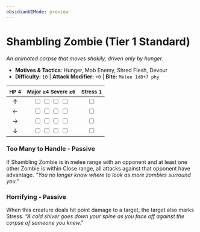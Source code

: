 ```yaml
---
obsidianUIMode: preview
---
```

# Shambling Zombie (Tier 1 Standard)

*An animated corpse that moves shakily, driven only by hunger.*

- **Motives & Tactics**: Hunger, Mob Enemy, Shred Flesh, Devour
- **Difficulty:** `10` | **Attack Modifier:** `+0` | **Bite:** `Melee 1d8+7 phy`

| <small>HP</small> `4` | <small>Major</small> `≥4` <small>Severe</small> `≥6` | <small>Stress</small> `1` |
|:-:|:-:|:-:|
| ↑ |  <input type="checkbox" unchecked id="cda1c409"> <input type="checkbox" unchecked id="9ee927f9"> <input type="checkbox" unchecked id="60ca92e1"> <input type="checkbox" unchecked id="ae8ecdf3"> |  <input type="checkbox" unchecked id="ca24d584"> |
| ← |  <input type="checkbox" unchecked id="6cd02ebe"> <input type="checkbox" unchecked id="2f45d99e"> <input type="checkbox" unchecked id="f81cae7c"> <input type="checkbox" unchecked id="a04ded41"> |  <input type="checkbox" unchecked id="8b98afe6"> |
| → |  <input type="checkbox" unchecked id="39b86112"> <input type="checkbox" unchecked id="decf0d70"> <input type="checkbox" unchecked id="d3c0375d"> <input type="checkbox" unchecked id="6ddb863a"> |  <input type="checkbox" unchecked id="f36369d2"> |
| ↓ |  <input type="checkbox" unchecked id="7cd71d30"> <input type="checkbox" unchecked id="3cca411e"> <input type="checkbox" unchecked id="98b4fbf3"> <input type="checkbox" unchecked id="b2daadc4"> |  <input type="checkbox" unchecked id="919311ee"> |

### Too Many to Handle - Passive

If Shambling Zombie is in melee range with an opponent and at least one other Zombie is within Close range, all attacks against that opponent have advantage. *“You no longer know where to look as more zombies surround you.”*

### Horrifying - Passive

When this creature deals hit point damage to a target, the target also marks Stress. *“A cold shiver goes down your spine as you face off against the corpse of someone you knew.”*